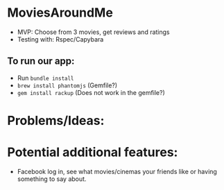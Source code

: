 # MoviesAroundMe
* MVP: Choose from 3 movies, get reviews and ratings
* Testing with: Rspec/Capybara

## To run our app:
* Run `bundle install`
* `brew install phantomjs` (Gemfile?)
* `gem install rackup` (Does not work in the gemfile?)



# Problems/Ideas:

# Potential additional features:
* Facebook log in, see what movies/cinemas your friends like or having something to say about.
